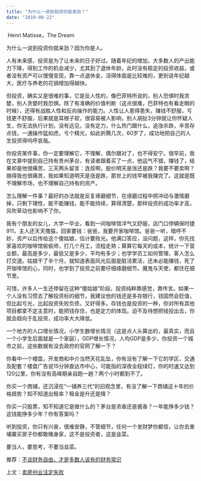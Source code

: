 ```yaml
---
title: "为什么一说到投资你就来劲？"
date: "2019-08-22"
---
```


 Henri Matisse，The Dream  

  

为什么一说到投资你就来劲？因为你是人。

  

人有未来感，投资是为了让未来的日子好过。随着年纪的增加，大多数人的产出能力下降，得到工作的机会减少，尤其到了退休年龄，此时没有稳定的投资收益，或者没有资产可以慢慢变现，靠一点退休金，活得体面是比较难的，更别说年纪越大，医疗与养老的花销增加得越快。

  

但投资，确实又是很难的事，它是反人性的，像巴菲特所说的，别人恐惧时我贪婪，别人贪婪时我恐惧。除了有准确的价值判断（这点很难，巴菲特也有看走眼的时候），还得有战胜人性和反向操作的能力。人性让人患得患失，赚钱不舒服，亏钱更不舒服，后果就是耳根子软，很容易被人影响，别人胡扯3分钟就让你怀疑人生，你无法执行计划，没有远见，没有定力，什么热门跟什么，追涨杀跌，辛苦存点钱，一通操作猛如虎，亏个精光，如此折腾几次，60岁了，成功地把自己的人生投资得呜呼哀哉。

  

你投资某件事，你一定要理解它，不理解，偶尔跟对了，也不得安宁。很早前，我在文章中提到自己持有贵州茅台，有读者跟着买了一点，他运气不错，赚钱了，结果却是他很痛苦，三天两头留言：连叔啊，股价明天是涨还是跌？我要不要卖啊？搞得我也很痛苦，我如果知道明天是涨是跌，那世上的钱早被我赚完了。这就是既不理解市场，也不理解自己持有的资产。

  

怎么理解一件事？最好的办法就是反复琢磨细节，在琢磨过程中把冲动与激情磨掉，只剩下理性，能不能赚钱，能不能持续，算得清楚，那样投资的成功率才高，风吹草动也影响不了你。

  

我有个朋友的女儿，大学一毕业，看到一间咖啡馆洋气又舒服，店门口停辆保时捷911，主人还天天撸猫，回家要钱：爸爸，我要开家咖啡馆。爸爸一听，暗呼不妙，资产以后传给这个傻姑娘，估计要败光。他满口答应，没问题，这样，你先找家喜欢的咖啡馆偷偷师，打几个月工，流程走熟；算算它每天的成本，统计一下营业额，最高是多少，最低又是多少，平均有多少；也学学员工如何管理，客人怎么打交道。姑娘干了半个月，就知道表面风光后面是脏活累活，还未必能赚钱，死了开咖啡馆的心，同时，也学到了投资之前要仔细琢磨细节。魔鬼与天使，都住在细节里。

  

可惜，许多人一生还停留在这种“傻姑娘”阶段，投资纯粹靠感觉，靠传言。如果一个人没有习惯去了解投资标的细节，我建议他的钱还是多存银行，钱固然会贬值，但比起亏光，比起投资失败负债，又好得多。存钱也是投资的一种，你对所有其他项目都拿不定主意时，能把钱存住，也是定力的体现。迫不及待想把钱投出去，你就会趋向于乱投资，成功率大大降低。

  

一个地方的人口增长情况，小学生数增长情况（这是点人头算出的，最真实，而且一个小学生后面就是一个家庭），GDP增长情况，人均GDP是多少，你投资一个城市之前，这些数据有没去政府的官网了解一下？

  

你看中一个楼盘，开发商和中介当然天花乱坠，你有没有了解一下它的学区、交通及配套？楼盘广告说15分钟直达市中心，可能指的深夜全程绿灯，你的时速又达到120公里，你有没有高峰期亲自跑一趟？两个小时都到不了。

  

你买一个商铺，还沉浸在“一铺养三代”的旧观念里，有没了解一下商铺这十年的价格趋势？知不知道出租率？租金是升还是降？

  

你买一只股票，知不知道它是做什么的？茅台是浓香还是酱香？一年能挣多少钱？这钱能挣多少年？你有答案吗？

  

听到投资，你只有兴奋，很难安静，不管细节，任何一个发财梦你都信，让你去柬埔寨买房子你都敢赌身家，这不是投资者，这是韭菜。

  

要当人，要思考，不要当韭菜。

  

推荐：[不谈财务自由，才是多数人该有的财务常识](http://mp.weixin.qq.com/s?__biz=MjM5NDU0Mjk2MQ==&mid=2651630968&idx=1&sn=8c2731da58dba8e9e81e7e6f97f991c2&chksm=bd7e29668a09a070e49376b7d170306fd6589c6d12f8c09b40b9483aec900f48f8eec59fcd66&scene=21#wechat_redirect)  

上文：[卖房创业注定失败](http://mp.weixin.qq.com/s?__biz=MjM5NDU0Mjk2MQ==&mid=2651634604&idx=1&sn=7c81210f1906c97d87691912814102e7&chksm=bd7e3fb28a09b6a44ce0760d3fc4cafe39017cd0a997a001fd307b5193de4c00da4a18640377&scene=21#wechat_redirect)
